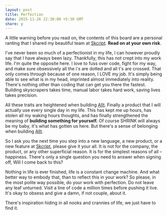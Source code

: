 ```yaml
---
layout: post
title: Perfection
date: 2015-11-26 22:30:00 +5:30 GMT
share: y
---
```


A little warning before you read on, the contents of this board are a personal ranting that I shared my beautiful team at [Skcript](https://www.skcript.com/team/). **Read on at your own risk**.

I've never been so much of a perfectionist in my life, I can however proudly say that I have always been lazy. Thankfully, this has not crept into my work life. I'm quite the opposite here. I love to fuss over code, fight for my way, and make sure obsessively all the i's are dotted and all t's are crossed. That only comes through because of one reason, I LOVE my job. It's simply being able to see what is in my head, imprinted almost immediately into reality. There's nothing other than coding that can get you there the fastest. Building skyscrapers takes time, manual labor takes hard work, saving lives takes precision.

All these traits are heightened when building [Allt](https://allt.in). Finally a product that I will actually use every single day in my life. This has kept me up hours, has stolen all my waking hours thoughts, and has finally strengthened the meaning of **building something for yourself.** Of course SHRINK will always be my baby, it's what has gotten us here. But there's a sense of belonging when building [Allt](https://allt.in).

So I ask you the next time you step into a new language, a new product, or a new feature at [Skcript](https://www.skcript.com), please give it your all. It is not for the company, the product, or any other superficial reason. It is for the simplest reasons of all – happiness. There's only a single question you need to answer when signing off, Will I come back to this?

Nothing in life is ever finished, life is a constant change machine. And what better way to embody that, than to reflect this in your work? So please, in the most polite way possible, do your work with perfection. Do not leave any leaf unturned. Visit a line of code a million times before pushing it live. It's okay to obsess and give a damn, if not couple, about it.

There's inspiration hiding in all nooks and crannies of life, we just have to find it.
